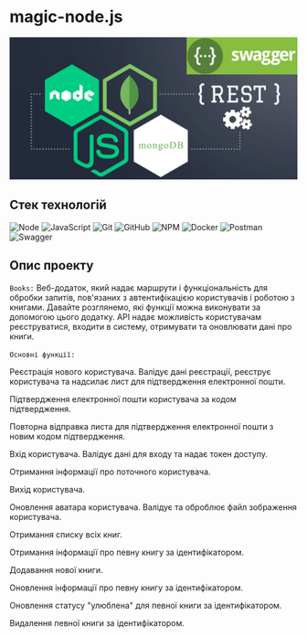 # magic-node.js

![Node.js](./assets/Node.js-e-MongoDB-e-swagger.png)

## Стек технологій

![Node](https://img.shields.io/badge/Node%20js-339933?style=for-the-badge&logo=nodedotjs&logoColor=white)
![JavaScript](https://img.shields.io/badge/javascript-%23323330.svg?style=for-the-badge&logo=javascript&logoColor=%23F7DF1E)
![Git](https://img.shields.io/badge/git-%23F05033.svg?style=for-the-badge&logo=git&logoColor=white)
![GitHub](https://img.shields.io/badge/github-%23121011.svg?style=for-the-badge&logo=github&logoColor=white)
![NPM](https://img.shields.io/badge/NPM-%23000000.svg?style=for-the-badge&logo=npm&logoColor=white)
![Docker](https://img.shields.io/badge/Docker-2CA5E0?style=for-the-badge&logo=docker&logoColor=white)
![Postman](https://img.shields.io/badge/Postman-FF6C37?style=for-the-badge&logo=Postman&logoColor=white)
![Swagger](https://img.shields.io/badge/Swagger-85EA2D?style=for-the-badge&logo=Swagger&logoColor=white)

## Опис проекту

`Books:` Веб-додаток, який надає маршрути і функціональність для обробки запитів, пов'язаних з автентифікацією користувачів і роботою з книгами. Давайте розглянемо, які функції можна виконувати за допомогою цього додатку. API надає можливість користувачам реєструватися, входити в систему, отримувати та оновлювати дані про книги.

`Основні функції:`

Реєстрація нового користувача. Валідує дані реєстрації, реєструє користувача та надсилає лист для підтвердження електронної пошти.

Підтвердження електронної пошти користувача за кодом підтвердження.

Повторна відправка листа для підтвердження електронної пошти з новим кодом підтвердження.

Вхід користувача. Валідує дані для входу та надає токен доступу.

Отримання інформації про поточного користувача.

Вихід користувача.

Оновлення аватара користувача. Валідує та оброблює файл зображення користувача.

Отримання списку всіх книг.

Отримання інформації про певну книгу за ідентифікатором.

Додавання нової книги.

Оновлення інформації про певну книгу за ідентифікатором.

Оновлення статусу "улюблена" для певної книги за ідентифікатором.

Видалення певної книги за ідентифікатором.

